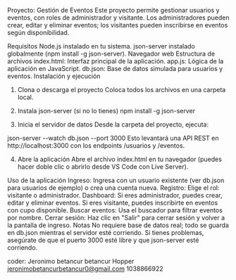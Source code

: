 Proyecto: Gestión de Eventos
Este proyecto permite gestionar usuarios y eventos, con roles de administrador y visitante. Los administradores pueden crear, editar y eliminar eventos; los visitantes pueden inscribirse en eventos según disponibilidad.

Requisitos
Node.js instalado en tu sistema.
json-server instalado globalmente (npm install -g json-server).
Navegador web 
Estructura de archivos
index.html: Interfaz principal de la aplicación.
app.js: Lógica de la aplicación en JavaScript.
db.json: Base de datos simulada para usuarios y eventos.
Instalación y ejecución
1. Clona o descarga el proyecto
Coloca todos los archivos en una carpeta local.

2. Instala json-server (si no lo tienes)
npm install -g json-server
3. Inicia el servidor de datos
Desde la carpeta del proyecto, ejecuta:

json-server --watch db.json --port 3000
Esto levantará una API REST en http://localhost:3000 con los endpoints /usuarios y /eventos.

4. Abre la aplicación
Abre el archivo index.html en tu navegador (puedes hacer doble clic o abrirlo desde VS Code con Live Server).

Uso de la aplicación
Ingreso:
Ingresa con un usuario existente (ver db.json para usuarios de ejemplo) o crea una cuenta nueva.
Registro:
Elige el rol: visitante o administrador.
Dashboard:
Si eres administrador, puedes crear, editar y eliminar eventos.
Si eres visitante, puedes inscribirte en eventos con cupo disponible.
Buscar eventos:
Usa el buscador para filtrar eventos por nombre.
Cerrar sesión:
Haz clic en "Salir" para cerrar sesión y volver a la pantalla de ingreso.
Notas
No requiere base de datos real; todo se guarda en db.json mientras el servidor esté corriendo.
Si tienes problemas, asegúrate de que el puerto 3000 esté libre y que json-server esté corriendo.

coder: Jeronimo betancur betancur
Hopper
jeronimobetancurbetancur0@gmail.com
1038866922